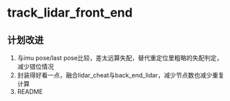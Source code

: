 # track_lidar_front_end

## 计划改进

1. 与imu pose/last pose比较，差太远算失配，替代重定位里粗略的失配判定，减少错位情况
2. 封装得好看一点，融合lidar_cheat与back_end_lidar，减少节点数也减少重复计算
3. README

